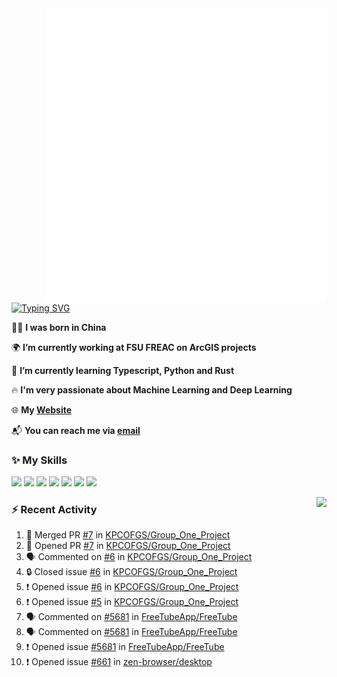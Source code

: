 <img align="right" width="450" src="github-metrics.svg">

[![Typing SVG](https://readme-typing-svg.herokuapp.com?duration=2500&vCenter=true&width=200&height=40&lines=Hello+World+👋)](https://git.io/typing-svg)

🙋‍♂️ **I was born in China**

🌍 **I’m currently working at FSU FREAC on ArcGIS projects**

🌱 **I’m currently learning Typescript, Python and Rust**

🔥 **I'm very passionate about Machine Learning and Deep Learning**

🌐 **My [Website](https://kpcofgs.github.io/)**

📬 **You can reach me via [email](mailto:shixian_sheng-2@protonmail.com)**

### ✨ **My Skills**

[![](https://img.shields.io/badge/LinuxMint-47A248?style=flat-square&logo=linuxmint&logoColor=fff)](https://linuxmint.com/)
[![](https://img.shields.io/badge/MXLinux-000000?style=flat-square&logo=mxlinux&logoColor=fff)](https://mxlinux.org/)
[![](https://img.shields.io/badge/Windows11-0078d6?style=flat-square&logo=windows&logoColor=fff)](https://www.microsoft.com/software-download/windows11)
![](https://img.shields.io/badge/Python-3572A5?style=flat-square&logo=python&logoColor=white)
![](https://img.shields.io/badge/HTML-E34C26?style=flat-square&logo=html5&logoColor=white)
![](https://img.shields.io/badge/CSS-563D7C?style=flat-square&logo=css3&logoColor=white)
![](https://img.shields.io/badge/TypeScript-3178C6?style=flat-square&logo=typescript&logoColor=white)

<a>
    <img align="right" height=210px src="https://github-readme-stats.vercel.app/api?username=KPCOFGS&theme=tokyonight&show_icons=true&show=prs_merged">
</a>

### ⚡ **Recent Activity**
<!--START_SECTION:activity-->
1. 🎉 Merged PR [#7](https://github.com/KPCOFGS/Group_One_Project/pull/7) in [KPCOFGS/Group_One_Project](https://github.com/KPCOFGS/Group_One_Project)
2. 💪 Opened PR [#7](https://github.com/KPCOFGS/Group_One_Project/pull/7) in [KPCOFGS/Group_One_Project](https://github.com/KPCOFGS/Group_One_Project)
3. 🗣 Commented on [#6](https://github.com/KPCOFGS/Group_One_Project/issues/6#issuecomment-2400668366) in [KPCOFGS/Group_One_Project](https://github.com/KPCOFGS/Group_One_Project)
4. 🔒 Closed issue [#6](https://github.com/KPCOFGS/Group_One_Project/issues/6) in [KPCOFGS/Group_One_Project](https://github.com/KPCOFGS/Group_One_Project)
5. ❗ Opened issue [#6](https://github.com/KPCOFGS/Group_One_Project/issues/6) in [KPCOFGS/Group_One_Project](https://github.com/KPCOFGS/Group_One_Project)
6. ❗ Opened issue [#5](https://github.com/KPCOFGS/Group_One_Project/issues/5) in [KPCOFGS/Group_One_Project](https://github.com/KPCOFGS/Group_One_Project)
7. 🗣 Commented on [#5681](https://github.com/FreeTubeApp/FreeTube/issues/5681#issuecomment-2351043203) in [FreeTubeApp/FreeTube](https://github.com/FreeTubeApp/FreeTube)
8. 🗣 Commented on [#5681](https://github.com/FreeTubeApp/FreeTube/issues/5681#issuecomment-2345893113) in [FreeTubeApp/FreeTube](https://github.com/FreeTubeApp/FreeTube)
9. ❗ Opened issue [#5681](https://github.com/FreeTubeApp/FreeTube/issues/5681) in [FreeTubeApp/FreeTube](https://github.com/FreeTubeApp/FreeTube)
10. ❗ Opened issue [#661](https://github.com/zen-browser/desktop/issues/661) in [zen-browser/desktop](https://github.com/zen-browser/desktop)
<!--END_SECTION:activity-->
